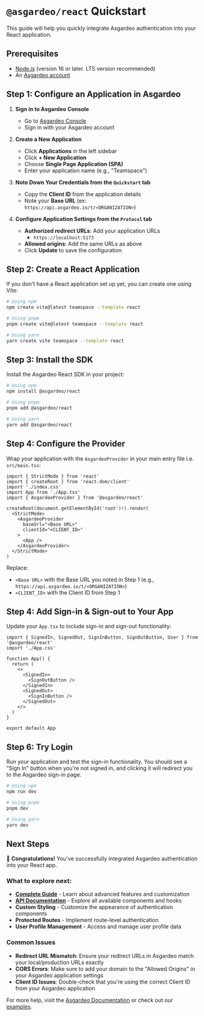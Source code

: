 # `@asgardeo/react` Quickstart

This guide will help you quickly integrate Asgardeo authentication into your React application.

## Prerequisites

- [Node.js](https://nodejs.org/en/download) (version 16 or later. LTS version recommended)
- An [Asgardeo account](https://wso2.com/asgardeo/docs/get-started/create-asgardeo-account/)

## Step 1: Configure an Application in Asgardeo

1. **Sign in to Asgardeo Console**
   - Go to [Asgardeo Console](https://console.asgardeo.io/)
   - Sign in with your Asgardeo account

2. **Create a New Application**
   - Click **Applications** in the left sidebar
   - Click **+ New Application**
   - Choose **Single Page Application (SPA)**
   - Enter your application name (e.g., "Teamspace")

3. **Note Down Your Credentials from the `Quickstart` tab**
   - Copy the **Client ID** from the application details
   - Note your **Base URL** (ex: `https://api.asgardeo.io/t/<ORGANIZATION>`)

4. **Configure Application Settings from the `Protocol` tab**
   - **Authorized redirect URLs**: Add your application URLs
     - `https://localhost:5173`
   - **Allowed origins**: Add the same URLs as above
   - Click **Update** to save the configuration

## Step 2: Create a React Application

If you don't have a React application set up yet, you can create one using Vite:

```bash
# Using npm
npm create vite@latest teamspace --template react

# Using pnpm
pnpm create vite@latest teamspace --template react

# Using yarn
yarn create vite teamspace --template react
```

## Step 3: Install the SDK

Install the Asgardeo React SDK in your project:

```bash
# Using npm
npm install @asgardeo/react

# Using pnpm
pnpm add @asgardeo/react

# Using yarn
yarn add @asgardeo/react
```

## Step 4: Configure the Provider

Wrap your application with the `AsgardeoProvider` in your main entry file i.e. `src/main.tsx`:

```tsx
import { StrictMode } from 'react'
import { createRoot } from 'react-dom/client'
import './index.css'
import App from './App.tsx'
import { AsgardeoProvider } from '@asgardeo/react'

createRoot(document.getElementById('root')!).render(
  <StrictMode>
    <AsgardeoProvider
      baseUrl="<Base URL>"
      clientId="<CLIENT_ID>"
    >
      <App />
    </AsgardeoProvider>
  </StrictMode>
)
```

Replace:
- `<Base URL>` with the Base URL you noted in Step 1 (e.g., `https://api.asgardeo.io/t/<ORGANIZATION>`)
- `<CLIENT_ID>` with the Client ID from Step 1

## Step 4: Add Sign-in & Sign-out to Your App

Update your `App.tsx` to include sign-in and sign-out functionality:

```tsx
import { SignedIn, SignedOut, SignInButton, SignOutButton, User } from '@asgardeo/react'
import './App.css'

function App() {
  return (
    <>
      <SignedIn>
        <SignOutButton />
      </SignedIn>
      <SignedOut>
        <SignInButton />
      </SignedOut>
    </>
  )
}

export default App
```

## Step 6: Try Login

Run your application and test the sign-in functionality. You should see a "Sign In" button when you're not signed in, and clicking it will redirect you to the Asgardeo sign-in page.

```bash
# Using npm
npm run dev

# Using pnpm
pnpm dev

# Using yarn
yarn dev
```

## Next Steps

🎉 **Congratulations!** You've successfully integrated Asgardeo authentication into your React app.

### What to explore next:

- **[Complete Guide](./COMPLETE%20GUIDE.md)** - Learn about advanced features and customization
- **[API Documentation](./API.md)** - Explore all available components and hooks
- **Custom Styling** - Customize the appearance of authentication components
- **Protected Routes** - Implement route-level authentication
- **User Profile Management** - Access and manage user profile data

### Common Issues

- **Redirect URL Mismatch**: Ensure your redirect URLs in Asgardeo match your local/production URLs exactly
- **CORS Errors**: Make sure to add your domain to the "Allowed Origins" in your Asgardeo application settings
- **Client ID Issues**: Double-check that you're using the correct Client ID from your Asgardeo application

For more help, visit the [Asgardeo Documentation](https://wso2.com/asgardeo/docs/) or check out our [examples](../../examples/).
